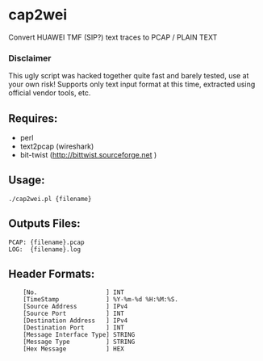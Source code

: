 cap2wei
=======

Convert HUAWEI TMF (SIP?) text traces to PCAP / PLAIN TEXT

### Disclaimer
This ugly script was hacked together quite fast and barely tested, use at your own risk!
Supports only text input format at this time, extracted using official vendor tools, etc.


## Requires:

- perl
- text2pcap (wireshark)
- bit-twist (http://bittwist.sourceforge.net )

## Usage:
```
./cap2wei.pl {filename}
```

## Outputs Files:
```
PCAP: {filename}.pcap
LOG:  {filename}.log
```

## Header Formats:
```
 	[No.                   ] INT
 	[TimeStamp             ] %Y-%m-%d %H:%M:%S.
 	[Source Address        ] IPv4
 	[Source Port           ] INT
 	[Destination Address   ] IPv4
 	[Destination Port      ] INT
 	[Message Interface Type] STRING
 	[Message Type          ] STRING
 	[Hex Message           ] HEX
```

